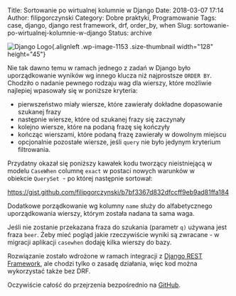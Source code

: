 Title: Sortowanie po wirtualnej kolumnie w Django
Date: 2018-03-07 17:14
Author: filipgorczynski
Category: Dobre praktyki, Programowanie
Tags: case, django, django rest framework, drf, order_by, when
Slug: sortowanie-po-wirtualnej-kolumnie-w-django
Status: archive

![Django Logo](https://filipgorczynski.files.wordpress.com/2015/10/django-logo-positive.png?w=128){.alignleft .wp-image-1153 .size-thumbnail width="128" height="45"}

Nie tak dawno temu w ramach jednego z zadań w Django było uporządkowanie wyników wg innego klucza niż najprostsze `ORDER BY`. Chodziło o nadanie pewnego rodzaju wag dla wierszy, które możliwie najlepiej wpasowały się w poniższe kryteria:

-   pierwszeństwo miały wiersze, które zawierały dokładne dopasowanie szukanej frazy
-   następnie wiersze, które od szukanej frazy się zaczynały
-   kolejno wiersze, które na podaną frazę się kończyły
-   kończąc wierszami, które podaną frazę zawierały w dowolnym miejscu
-   opcjonalnie pozostałe wiersze, jeśli `query` nie było jedynym kryterium filtrowania.

Przydatny okazał się poniższy kawałek kodu tworzący nieistniejącą w modelu `CaseWhen` columnę `exact` w postaci nowych warunków w obiekcie `QuerySet`  - po której następnie sortował:

https://gist.github.com/filipgorczynski/b7bf3367d832dfccff9eb9ad81ffa184

Dodatkowe porządkowanie wg kolumny `name` służy do alfabetycznego uporządkowania wierszy, którym została nadana ta sama waga.

Jeśli nie zostanie przekazana fraza do szukania (parametr `q)` używana jest fraza `beer`. Żeby mieć pogląd jakie rzeczywiście wyniki są zwracane - w migracji aplikacji `casewhen` dodaję kilka wierszy do bazy.

Rozwiązanie zostało wdrożone w ramach integracji z [Django REST Framework](http://www.django-rest-framework.org/), ale chodzi tylko o zasadę działania, więc kod można wykorzystać także bez DRF.

Oczywiście całość do przejrzenia bezpośrednio na [GitHub](https://github.com/filipgorczynski/django-virtual-column-sort).
